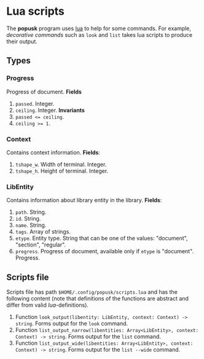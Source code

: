 # Lua scripts
The **popusk** program uses [lua](https://www.lua.org/) to help for some commands. For example, *decorative commands* such as `look` and `list` takes lua scripts to produce their output.
## Types
### Progress
Progress of document.
**Fields**
1. `passed`. Integer.
2. `ceiling`. Integer.
**Invariants**
1. `passed <= ceiling`.
2. `ceiling >= 1`.

### Context
Contains context information.
**Fields**:
1. `tshape_w`. Width of terminal. Integer.
2. `tshape_h`. Height of terminal. Integer.

### LibEntity
Contains information about library entity in the library.
**Fields**:
1. `path`. String.
2. `id`. String.
3. `name`. String.
4. `tags`. Array of strings.
5. `etype`. Entity type. String that can be one of the values: "document", "section", "regular".
6. `progress`. Progress of document, available only if `etype` is "document". Progress.

## Scripts file
Scripts file has path `$HOME/.config/popusk/scripts.lua` and has the following content (note that definitions of the functions are abstract and differ from valid *lua*-definitions).
1. Function `look_output(libentity: LibEntity, context: Context) -> string`. Forms output for the `look` command.
2. Function `list_output_narrow(libentities: Array<LibEntity>, context: Context) -> string`. Forms output for the `list` command.
3. Function `list_output_wide(libentities: Array<LibEntity>, context: Context) -> string`. Forms output for the `list --wide` command.
